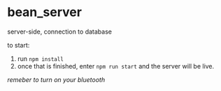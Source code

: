 # bean_server

server-side, connection to database

to start:
1. run `npm install`
2. once that is finished, enter `npm run start` and the server will be live.

_remeber to turn on your bluetooth_
